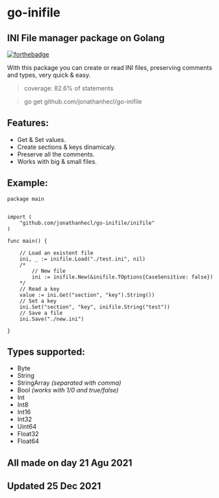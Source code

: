 # go-inifile
## INI File manager package on Golang

[![forthebadge](https://forthebadge.com/images/badges/made-with-go.svg)](https://forthebadge.com)

With this package you can create or read INI files, preserving comments and types, very quick & easy.

> coverage: 82.6% of statements
>

> go get github.com/jonathanhecl/go-inifile
> 

## Features:

* Get & Set values.
* Create sections & keys dinamicaly.
* Preserve all the comments.
* Works with big & small files.

## Example:
```
package main


import (
    "github.com/jonathanhecl/go-inifile/inifile"
)

func main() {

    // Load an existent file
	ini, _ := inifile.Load("./test.ini", nil)
    /*
        // New file
        ini := inifile.New(&inifile.TOptions{CaseSensitive: false})
    */
    // Read a key
	value := ini.Get("section", "key").String())
    // Set a key
	ini.Set("section", "key", inifile.String("test"))
    // Save a file
	ini.Save("./new.ini")

}
```

## Types supported:

* Byte
* String
* StringArray _(separated with comma)_
* Bool _(works with 1/0 and true/false)_
* Int
* Int8
* Int16
* Int32
* Uint64
* Float32
* Float64

## All made on day 21 Agu 2021
## Updated 25 Dec 2021